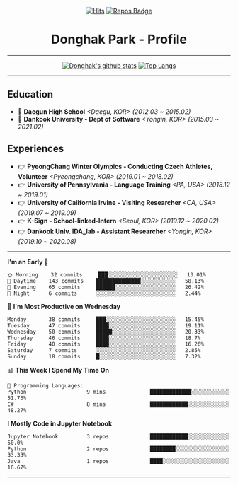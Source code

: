 <div align=center>
  
[![Hits](https://hits.seeyoufarm.com/api/count/incr/badge.svg?url=https%3A%2F%2Fgithub.com%2FDonghakPark)](https://hits.seeyoufarm.com)
[![Repos Badge](https://badges.pufler.dev/repos/DonghakPark)](https://badges.pufler.dev)

# Donghak Park - Profile

</div>

--- 

<div align=center>

[![Donghak's github stats](https://github-readme-stats.vercel.app/api?username=DonghakPark&show_icons=true&theme=vue)](https://github.com/anuraghazra/github-readme-stats)
[![Top Langs](https://github-readme-stats.vercel.app/api/top-langs/?username=DonghakPark&layout=compact)](https://github.com/anuraghazra/github-readme-stats)

</div>

--- 

## Education
- :school: **Daegun High School** *<Daegu, KOR> (2012.03 ~ 2015.02)*
- :school: **Dankook University - Dept of Software** *<Yongin, KOR> (2015.03 ~ 2021.02)*

## Experiences
- &#128073; **PyeongChang Winter Olympics - Conducting Czech Athletes, Volunteer** *<Pyeongchang, KOR> (2019.01 ~ 2018.02)*
- &#128073; **University of Pennsylvania - Language Training** *<PA, USA> (2018.12 ~ 2019.01)*
- &#128073; **University of California Irvine - Visiting Researcher** *<CA, USA> (2019.07 ~ 2019.09)*
- &#128073; **K-Sign - School-linked-Intern**  *<Seoul, KOR> (2019.12 ~ 2020.02)*
- &#128073; **Dankook Univ. IDA_lab - Assistant Researcher** *<Yongin, KOR> (2019.10 ~ 2020.08)*

---

<!--START_SECTION:waka-->
**I'm an Early 🐤** 

```text
🌞 Morning    32 commits     ███░░░░░░░░░░░░░░░░░░░░░░   13.01% 
🌆 Daytime    143 commits    ██████████████░░░░░░░░░░░   58.13% 
🌃 Evening    65 commits     ██████░░░░░░░░░░░░░░░░░░░   26.42% 
🌙 Night      6 commits      ░░░░░░░░░░░░░░░░░░░░░░░░░   2.44%

```
📅 **I'm Most Productive on Wednesday** 

```text
Monday       38 commits     ███░░░░░░░░░░░░░░░░░░░░░░   15.45% 
Tuesday      47 commits     ████░░░░░░░░░░░░░░░░░░░░░   19.11% 
Wednesday    50 commits     █████░░░░░░░░░░░░░░░░░░░░   20.33% 
Thursday     46 commits     ████░░░░░░░░░░░░░░░░░░░░░   18.7% 
Friday       40 commits     ████░░░░░░░░░░░░░░░░░░░░░   16.26% 
Saturday     7 commits      ░░░░░░░░░░░░░░░░░░░░░░░░░   2.85% 
Sunday       18 commits     █░░░░░░░░░░░░░░░░░░░░░░░░   7.32%

```


📊 **This Week I Spend My Time On** 

```text
💬 Programming Languages: 
Python                   9 mins              █████████████░░░░░░░░░░░░   51.73% 
C#                       8 mins              ████████████░░░░░░░░░░░░░   48.27%

```

**I Mostly Code in Jupyter Notebook** 

```text
Jupyter Notebook         3 repos             ████████████░░░░░░░░░░░░░   50.0% 
Python                   2 repos             ████████░░░░░░░░░░░░░░░░░   33.33% 
Java                     1 repos             ████░░░░░░░░░░░░░░░░░░░░░   16.67%

```



<!--END_SECTION:waka-->

--- 

